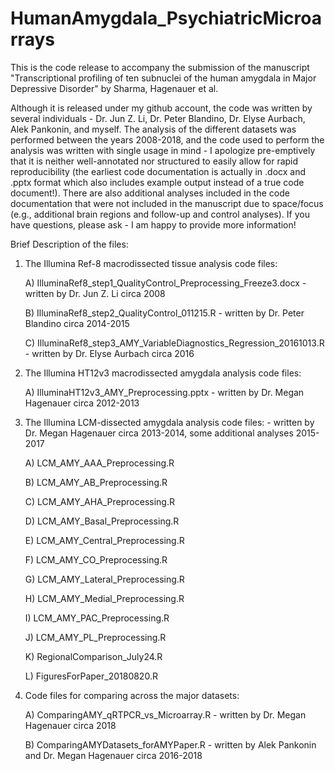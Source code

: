 # HumanAmygdala_PsychiatricMicroarrays

This is the code release to accompany the submission of the manuscript "Transcriptional profiling of ten subnuclei of the human amygdala in Major Depressive Disorder" by Sharma, Hagenauer et al.

Although it is released under my github account, the code was written by several individuals - Dr. Jun Z. Li, Dr. Peter Blandino, Dr. Elyse Aurbach, Alek Pankonin, and myself. The analysis of the different datasets was performed between the years 2008-2018, and the code used to perform the analysis was written with single usage in mind - I apologize pre-emptively that it is neither well-annotated nor structured to easily allow for rapid reproducibility (the earliest code documentation is actually in .docx and .pptx format which also includes example output instead of a true code document!). There are also additional analyses included in the code documentation that were not included in the manuscript due to space/focus (e.g., additional brain regions and follow-up and control analyses). If you have questions, please ask - I am happy to provide more information!

Brief Description of the files:

1) The Illumina Ref-8 macrodissected tissue analysis code files:

    A) IlluminaRef8_step1_QualityControl_Preprocessing_Freeze3.docx - written by Dr. Jun Z. Li circa 2008
  
    B) IlluminaRef8_step2_QualityControl_011215.R - written by Dr. Peter Blandino circa 2014-2015
  
    C) IlluminaRef8_step3_AMY_VariableDiagnostics_Regression_20161013.R - written by Dr. Elyse Aurbach circa 2016

2) The Illumina HT12v3 macrodissected amygdala analysis code files:

    A) IlluminaHT12v3_AMY_Preprocessing.pptx - written by Dr. Megan Hagenauer circa 2012-2013

3) The Illumina LCM-dissected amygdala analysis code files: - written by Dr. Megan Hagenauer circa 2013-2014, some additional analyses 2015-2017
  
    A) LCM_AMY_AAA_Preprocessing.R
  
    B) LCM_AMY_AB_Preprocessing.R
  
    C) LCM_AMY_AHA_Preprocessing.R
  
    D) LCM_AMY_Basal_Preprocessing.R
  
    E) LCM_AMY_Central_Preprocessing.R
  
    F) LCM_AMY_CO_Preprocessing.R
  
    G) LCM_AMY_Lateral_Preprocessing.R
  
    H) LCM_AMY_Medial_Preprocessing.R
  
    I) LCM_AMY_PAC_Preprocessing.R
  
    J) LCM_AMY_PL_Preprocessing.R
  
    K) RegionalComparison_July24.R
  
    L) FiguresForPaper_20180820.R
 
4) Code files for comparing across the major datasets:

    A) ComparingAMY_qRTPCR_vs_Microarray.R - written by Dr. Megan Hagenauer circa 2018
  
    B) ComparingAMYDatasets_forAMYPaper.R - written by Alek Pankonin and Dr. Megan Hagenauer circa 2016-2018
